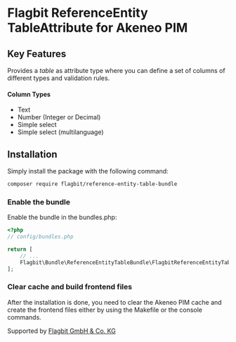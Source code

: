 # Flagbit ReferenceEntity TableAttribute for Akeneo PIM

## Key Features

Provides a _table_ as attribute type where you can define a set of columns of different types and validation rules.

#### Column Types

* Text
* Number (Integer or Decimal)
* Simple select
* Simple select (multilanguage)

## Installation

Simply install the package with the following command: 

``` bash
composer require flagbit/reference-entity-table-bundle
```

### Enable the bundle

Enable the bundle in the bundles.php:

``` php
<?php
// config/bundles.php

return [
    // ...
    Flagbit\Bundle\ReferenceEntityTableBundle\FlagbitReferenceEntityTableBundle::class => ['all' => true],
];
```

### Clear cache and build frontend files

After the installation is done, you need to clear the Akeneo PIM cache and create the frontend
files either by using the Makefile or the console commands.

Supported by [Flagbit GmbH & Co. KG](https://www.flagbit.de)
